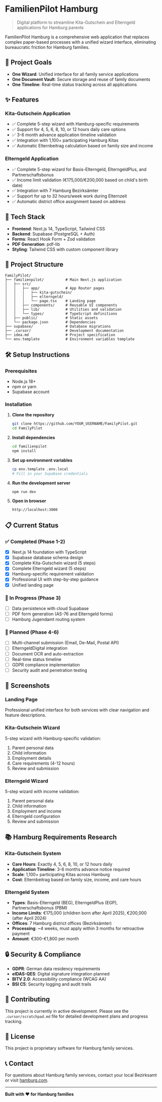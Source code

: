 # FamilienPilot Hamburg

> Digital platform to streamline Kita-Gutschein and Elterngeld applications for Hamburg parents

FamilienPilot Hamburg is a comprehensive web application that replaces complex paper-based processes with a unified wizard interface, eliminating bureaucratic friction for Hamburg families.

## 🎯 Project Goals

- **One Wizard**: Unified interface for all family service applications
- **One Document Vault**: Secure storage and reuse of family documents  
- **One Timeline**: Real-time status tracking across all applications

## ✨ Features

### Kita-Gutschein Application
- ✅ Complete 5-step wizard with Hamburg-specific requirements
- ✅ Support for 4, 5, 6, 8, 10, or 12 hours daily care options
- ✅ 3-6 month advance application timeline validation
- ✅ Integration with 1,100+ participating Hamburg Kitas
- ✅ Automatic Elternbeitrag calculation based on family size and income

### Elterngeld Application  
- ✅ Complete 5-step wizard for Basis-Elterngeld, ElterngeldPlus, and Partnerschaftsbonus
- ✅ Income limit validation (€175,000/€200,000 based on child's birth date)
- ✅ Integration with 7 Hamburg Bezirksämter
- ✅ Support for up to 32 hours/week work during Elternzeit
- ✅ Automatic district office assignment based on address

## 🚀 Tech Stack

- **Frontend**: Next.js 14, TypeScript, Tailwind CSS
- **Backend**: Supabase (PostgreSQL + Auth)
- **Forms**: React Hook Form + Zod validation
- **PDF Generation**: pdf-lib
- **Styling**: Tailwind CSS with custom component library

## 📁 Project Structure

```
FamilyPilot/
├── familienpilot/          # Main Next.js application
│   ├── src/
│   │   ├── app/            # App Router pages
│   │   │   ├── kita-gutschein/
│   │   │   ├── elterngeld/
│   │   │   └── page.tsx    # Landing page
│   │   ├── components/     # Reusable UI components
│   │   ├── lib/            # Utilities and validation
│   │   └── types/          # TypeScript definitions
│   ├── public/             # Static assets
│   └── package.json        # Dependencies
├── supabase/               # Database migrations
├── .cursor/                # Development documentation
├── idea.md                 # Project specification
└── env.template            # Environment variables template
```

## 🛠️ Setup Instructions

### Prerequisites
- Node.js 18+ 
- npm or yarn
- Supabase account

### Installation

1. **Clone the repository**
   ```bash
   git clone https://github.com/YOUR_USERNAME/FamilyPilot.git
   cd FamilyPilot
   ```

2. **Install dependencies**
   ```bash
   cd familienpilot
   npm install
   ```

3. **Set up environment variables**
   ```bash
   cp env.template .env.local
   # Fill in your Supabase credentials
   ```

4. **Run the development server**
   ```bash
   npm run dev
   ```

5. **Open in browser**
   ```
   http://localhost:3000
   ```

## 📋 Current Status

### ✅ Completed (Phase 1-2)
- [x] Next.js 14 foundation with TypeScript
- [x] Supabase database schema design
- [x] Complete Kita-Gutschein wizard (5 steps)
- [x] Complete Elterngeld wizard (5 steps)  
- [x] Hamburg-specific requirement validation
- [x] Professional UI with step-by-step guidance
- [x] Unified landing page

### 🚧 In Progress (Phase 3)
- [ ] Data persistence with cloud Supabase
- [ ] PDF form generation (AS-76 and Elterngeld forms)
- [ ] Hamburg Jugendamt routing system

### 📅 Planned (Phase 4-6)
- [ ] Multi-channel submission (Email, De-Mail, Postal API)
- [ ] ElterngeldDigital integration
- [ ] Document OCR and auto-extraction
- [ ] Real-time status timeline
- [ ] GDPR compliance implementation
- [ ] Security audit and penetration testing

## 🎨 Screenshots

### Landing Page
Professional unified interface for both services with clear navigation and feature descriptions.

### Kita-Gutschein Wizard
5-step wizard with Hamburg-specific validation:
1. Parent personal data
2. Child information  
3. Employment details
4. Care requirements (4-12 hours)
5. Review and submission

### Elterngeld Wizard  
5-step wizard with income validation:
1. Parent personal data
2. Child information
3. Employment and income
4. Elterngeld configuration
5. Review and submission

## 📚 Hamburg Requirements Research

### Kita-Gutschein System
- **Care Hours**: Exactly 4, 5, 6, 8, 10, or 12 hours daily
- **Application Timeline**: 3-6 months advance notice required
- **Scale**: 1,100+ participating Kitas across Hamburg
- **Cost**: Elternbeitrag based on family size, income, and care hours

### Elterngeld System
- **Types**: Basis-Elterngeld (BEG), ElterngeldPlus (EGP), Partnerschaftsbonus (PBM)
- **Income Limits**: €175,000 (children born after April 2025), €200,000 (after April 2024)
- **Offices**: 7 Hamburg district offices (Bezirksämter)
- **Processing**: ~4 weeks, must apply within 3 months for retroactive payment
- **Amount**: €300-€1,800 per month

## 🔒 Security & Compliance

- **GDPR**: German data residency requirements
- **eIDAS-QES**: Digital signature integration planned
- **BITV 2.0**: Accessibility compliance (WCAG AA)
- **BSI C5**: Security logging and audit trails

## 🤝 Contributing

This project is currently in active development. Please see the `.cursor/scratchpad.md` file for detailed development plans and progress tracking.

## 📄 License

This project is proprietary software for Hamburg family services.

## 📞 Contact

For questions about Hamburg family services, contact your local Bezirksamt or visit [hamburg.com](https://www.hamburg.com).

---

**Built with ❤️ for Hamburg families** 